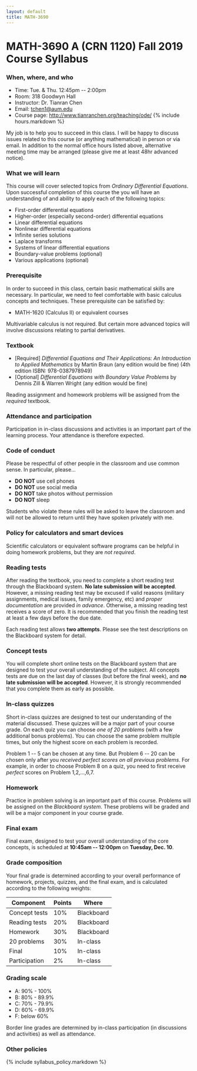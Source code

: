 ```yaml
---
layout: default
title: MATH-3690
---
```


# MATH-3690 A (CRN 1120) Fall 2019 Course Syllabus

### When, where, and who

* Time: Tue. \& Thu. 12:45pm -- 2:00pm
* Room: 318 Goodwyn Hall
* Instructor: Dr. Tianran Chen
* Email: <tchen1@aum.edu>
* Course page: <http://www.tianranchen.org/teaching/ode/>
{% include hours.markdown %}

My job is to help you to succeed in this class.
I will be happy to discuss issues related to this course
(or anything mathematical) in person or via email.
In addition to the normal office hours listed above,
alternative meeting time may be arranged
(please give me at least 48hr advanced notice).

### What we will learn

This course will cover selected topics from _Ordinary Differential Equations_. 
Upon successful completion of this course the you will have 
an understanding of and ability to apply each of the following topics:

* First-order differential equations
* Higher-order (especially second-order) differential equations
* Linear differential equations
* Nonlinear differential equations
* Infinite series solutions
* Laplace transforms
* Systems of linear differential equations
* Boundary-value problems (optional)
* Various applications (optional)

### Prerequisite

In order to succeed in this class, certain basic mathematical skills are necessary.
In particular, we need to feel comfortable with basic calculus concepts and techniques.
These prerequisite can be satisfied by:

* MATH-1620 (Calculus II) or equivalent courses

Multivariable calculus is not required.
But certain more advanced topics will involve discussions
relating to partial derivatives.

### Textbook

* [Required] _Differential Equations and Their Applications: An Introduction to Applied Mathematics_
  by Martin Braun (any edition would be fine)
  (4th edition ​ISBN: 978-0387978949)
* [Optional] _Differential Equations with Boundary Value Problems_
  by Dennis Zill & Warren Wright (any edition would be fine)

Reading assignment and homework problems will be assigned from 
the _required_ textbook.

### Attendance and participation

Participation in in-class discussions and activities is an important part
of the learning process.
Your attendance is therefore expected.

### Code of conduct

Please be respectful of other people in the classroom and use common sense.
In particular, please...

* __DO NOT__ use cell phones
* __DO NOT__ use social media
* __DO NOT__ take photos without permission
* __DO NOT__ sleep

Students who violate these rules will be asked to leave the classroom
and will not be allowed to return until they have spoken privately with me.

### Policy for calculators and smart devices

Scientific calculators or equivalent software programs can be helpful in
doing homework problems, but they are _not required_.

### Reading tests

After reading the textbook, you need to complete a short reading test
through the Blackboard system.
__No late submission will be accepted__.
However, a missing reading test may be excused if valid reasons
(military assignments, medical issues, family emergency, etc)
and _proper documentation_ are provided _in advance_.
Otherwise, a missing reading test receives a score of zero.
It is recommended that you finish the reading test 
at least a few days before the due date.

Each reading test allows __two attempts__.
Please see the test descriptions on the Blackboard system for detail.

### Concept tests

You will complete short online tests on the Blackboard system
that are designed to test your overall understanding of the subject.
All concepts tests are due on the last day of classes
(but before the final week),
and __no late submission will be accepted__.
However, it is strongly recommended that you complete them as early as possible.

### In-class quizzes

Short in-class quizzes are designed
to test our understanding of the material discussed.
These quizzes will be a major part of your course grade.
On each quiz you can choose _one of 20 problems_
(with a few additional bonus problems).
You can choose the same problem multiple times,
but only the highest score on each problem is recorded.

Problem 1 -- 5 can be chosen at any time.
But Problem 6 -- 20 can be chosen only after you
_received perfect scores on all previous problems_.
For example, in order to choose Problem 8 on a quiz,
you need to first receive _perfect_ scores on
Problem 1,2,...,6,7.

### Homework

Practice in problem solving is an important part of this course.
Problems will be assigned on the _Blackboard system_.
These problems will be graded and will be a major component
in your course grade.

<!-- ### Worksheets

Worksheet problems will also be assigned in class.
Since these must be completed in class,
__no makeup worksheets will be offered__.
However, a missing worksheet may be excused if valid reasons
(official university events, illness or medical emergencies,
death of immediate family, military orders, jury duty,
religious holidays, or extreme weather conditions)
and _proper documentation_ are provided (preferably _in advance_).
Otherwise, a missing worksheet receives a score of _zero_. -->

### Final exam

Final exam, designed to test your overall understanding of the core concepts,
is scheduled at __10:45am -- 12:00pm__ on __Tuesday, Dec. 10__.

### Grade composition

Your final grade is determined according to your overall performance of
homework, projects, quizzes, and the final exam,
and is calculated according to the following weights:

| Component        | Points | Where      |
|------------------|--------|------------|
| Concept tests    |  10%   | Blackboard |
| Reading tests    |  20%   | Blackboard |
| Homework         |  30%   | Blackboard |
| 20 problems      |  30%   | In-class   |
| Final            |  10%   | In-class   |
| Participation    |   2%   | In-class   |

### Grading scale

* A: 90% - 100%
* B: 80% - 89.9%
* C: 70% - 79.9%
* D: 60% - 69.9%
* F: below 60%

Border line grades are determined by in-class participation
(in discussions and activities) as well as attendance.

### Other policies

{% include syllabus_policy.markdown %}
